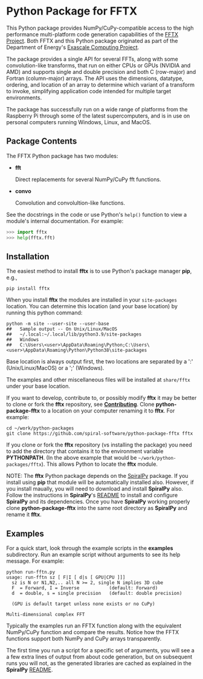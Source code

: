 Python Package for FFTX
=======================

This Python package provides NumPy/CuPy-compatible access to the high performance multi-platform 
code generation capabilities of the [FFTX Project](https://github.com/spiral-software/fftx).  Both
FFTX and this Python package originated as part of the Department of Energy's [Exascale Computing
Project](https://www.exascaleproject.org/). 

The package provides a single API for several FFTs, along with some convolution-like transforms,
that run on either CPUs or GPUs (NVIDIA and AMD) and supports single and double precision and both
C (row-major) and Fortran (column-major) arrays.  The API uses the dimensions, datatype, ordering,
and location of an array to determine which variant of a transform to invoke, simplifying
application code intended for multiple target environments.

The package has successfully run on a wide range of platforms from the Raspberry Pi through some
of the latest supercomputers, and is in use on personal computers running Windows, Linux, and
MacOS.

## Package Contents

The FFTX Python package has two modules:

- **fft**

   Direct replacements for several NumPy/CuPy fft functions.
   
- **convo**

   Convolution and convolultion-like functions.

See the docstrings in the code or use Python's `help()` function to view a module's internal documentation.  For example:

```python console
>>> import fftx
>>> help(fftx.fft)
```

## Installation

The easiest method to install **fftx** is to use Python's package manager **pip**, e.g.,
```shell
pip install fftx
```

When you install **fftx** the modules are installed in your ```site-packages``` location.  You
can determine this location (and your base location) by running this python command:
```shell
python -m site --user-site --user-base
##   Sample output -- On Unix/Linux/MacOS
##   ~/.local:~/.local/lib/python3.9/site-packages
##   Windows
##   C:\Users\<user>\AppData\Roaming\Python;C:\Users\<user>\AppData\Roaming\Python\Python38\site-packages
```

Base location is always output first, the two locations are separated by a ':' (Unix/Linux/MacOS)
or a ';' (Windows).

The examples and other miscellaneous files will be installed at ```share/fftx``` under your
base location.

If you want to develop, contribute to, or possibly modify **fftx** it may be better to clone
or fork the **fftx** repository, see
[**Contributing**](https://github.com/spiral-software/python-package-fftx/blob/main/Contributing.md).
Clone **python-package-fftx** to a location on your computer renaming it to **fftx**.  For
example:
```shell
cd ~/work/python-packages
git clone https://github.com/spiral-software/python-package-fftx fftx
```

If you clone or fork the **fftx** repository (vs installing the package) you need to add the
directory that contains it to the environment variable **PYTHONPATH**.  (In the above example that
would be ```~/work/python-packages/fftx```).  This allows Python to locate the **fftx**
module.

NOTE:  The **fftx** Python package depends on the
[SpiralPy](https://github.com/spiral-software/python-package-spiralpy) package.  If you install
using **pip** that module will be automatically installed also.  However, if you install maually,
you will need to download and install **SpiralPy** also.  Follow the instructions in **SpiralPy**'s 
[README](https://github.com/spiral-software/python-package-spiralpy#readme) to install and 
configure **SpiralPy** and its dependencies. Once you have **SpiralPy** working properly 
clone **python-package-fftx** into the same root directory as **SpiralPy** and rename it **fftx**.

## Examples

For a quick start, look through the example scripts in the **examples** subdirectory.  Run an
example script without arguments to see its help message.  For example:

```shell
python run-fftn.py
usage: run-fftn sz [ F|I [ d|s [ GPU|CPU ]]]
  sz is N or N1,N2,.. all N >= 2, single N implies 3D cube
  F  = Forward, I = Inverse           (default: Forward)
  d  = double, s = single precision   (default: double precision)
                                    
  (GPU is default target unless none exists or no CuPy)
  
Multi-dimensional complex FFT
```

Typically the examples run an FFTX function along with the equivalent NumPy/CuPy function and
compare the results.  Notice how the FFTX functions support both NumPy and CuPy arrays
transparently. 

The first time you run a script for a specific set of arguments, you will see a a few extra lines
of output from about code generation, but on subsequent runs you will not, as the generated
libraries are cached as explained in the **SpiralPy**
[README](https://github.com/spiral-software/python-package-spiralpy#readme).
